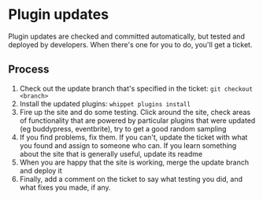 # Plugin updates

Plugin updates are checked and committed automatically, but tested and deployed by developers. When there's one for you to do, you'll get a ticket.

## Process

1. Check out the update branch that's specified in the ticket: ```git checkout <branch>```
2. Install the updated plugins: ```whippet plugins install```
3. Fire up the site and do some testing. Click around the site, check areas of functionality that are powered by particular plugins that were updated (eg buddypress, eventbrite), try to get a good random sampling
4. If you find problems, fix them. If you can't, update the ticket with what you found and assign to someone who can. If you learn something about the site that is generally useful, update its readme
5. When you are happy that the site is working, merge the update branch and deploy it
6. Finally, add a comment on the ticket to say what testing you did, and what fixes you made, if any.